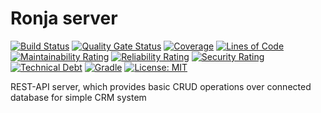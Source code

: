 # Ronja server

[![Build Status](https://app.travis-ci.com/BranislavBeno/Ronja-Server.svg?branch=main)](https://app.travis-ci.com/BranislavBeno/Ronja-Server)
[![Quality Gate Status](https://sonarcloud.io/api/project_badges/measure?project=BranislavBeno_RonjaServer&metric=alert_status)](https://sonarcloud.io/dashboard?id=BranislavBeno_RonjaServer)
[![Coverage](https://sonarcloud.io/api/project_badges/measure?project=BranislavBeno_RonjaServer&metric=coverage)](https://sonarcloud.io/dashboard?id=BranislavBeno_RonjaServer)
[![Lines of Code](https://sonarcloud.io/api/project_badges/measure?project=BranislavBeno_RonjaServer&metric=ncloc)](https://sonarcloud.io/dashboard?id=BranislavBeno_RonjaServer)
[![Maintainability Rating](https://sonarcloud.io/api/project_badges/measure?project=BranislavBeno_RonjaServer&metric=sqale_rating)](https://sonarcloud.io/dashboard?id=BranislavBeno_RonjaServer)
[![Reliability Rating](https://sonarcloud.io/api/project_badges/measure?project=BranislavBeno_RonjaServer&metric=reliability_rating)](https://sonarcloud.io/dashboard?id=BranislavBeno_RonjaServer)
[![Security Rating](https://sonarcloud.io/api/project_badges/measure?project=BranislavBeno_RonjaServer&metric=security_rating)](https://sonarcloud.io/dashboard?id=BranislavBeno_RonjaServer)
[![Technical Debt](https://sonarcloud.io/api/project_badges/measure?project=BranislavBeno_RonjaServer&metric=sqale_index)](https://sonarcloud.io/dashboard?id=BranislavBeno_RonjaServer)
[![Gradle](https://img.shields.io/badge/gradle-v7.2-blue)](https://img.shields.io/badge/gradle-v7.2-blue)
[![License: MIT](https://img.shields.io/badge/License-MIT-blue.svg)](https://opensource.org/licenses/MIT)

REST-API server, which provides basic CRUD operations over connected database for simple CRM system
